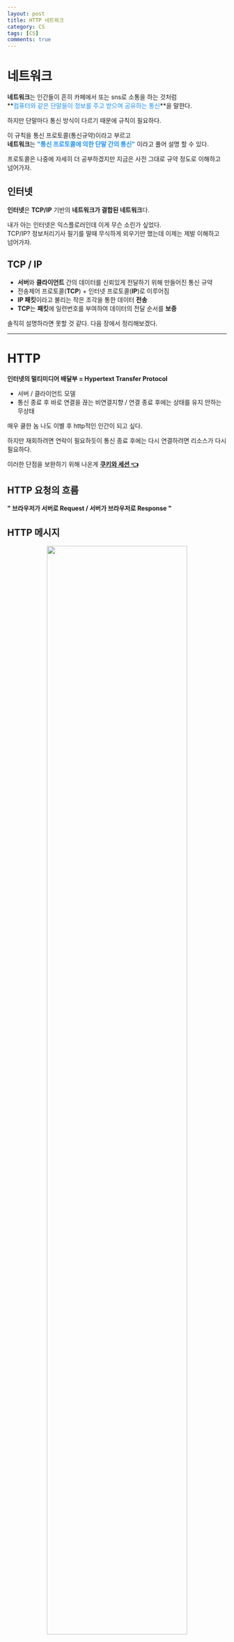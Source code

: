 ```yaml
---
layout: post
title: HTTP 네트워크
category: CS
tags: [CS]
comments: true
---
```


# 네트워크
**네트워크**는 인간들이 흔히 카페에서 또는 sns로 소통을 하는 것처럼<br>**<font color='#1E90FF'>컴퓨터와 같은 단말들이 정보를 주고 받으며 공유하는 통신</font>**을 말한다.
 
하지만 단말마다 통신 방식이 다르기 때문에 규칙이 필요하다.
 
이 규칙을  통신 프로토콜(통신규약)이라고 부르고   
**네트워크**는 **<font color='#1E90FF'>"통신 프로토콜에 의한 단말 간의 통신"</font>** 이라고 풀어 설명 할 수 있다.
 
 프로토콜은 나중에 자세히 더 공부하겠지만 지금은 사전 그대로 규약 정도로 이해하고 넘어가자.

## 인터넷 

 
**인터넷**은 **TCP/IP** 기반의 **네트워크가 결합된 네트워크**다.
 
내가 아는 인터넷은 익스플로러인데 이게 무슨 소린가 싶었다.   
TCP/IP? 정보처리기사 필기를 딸때 무식하게 외우기만 했는데 이제는 제발 이해하고 넘어가자.

## TCP / IP 

- **서버**와 **클라이언트** 간의 데이터를 신뢰있게 전달하기 위해 만들어진 통신 규약
- 전송제어 프로토콜(**TCP**) + 인터넷 프로토콜(**IP**)로 이루어짐
- **IP 패킷**이라고 불리는 작은 조각을 통한 데이터 **전송**
- **TCP**는 **패킷**에 일련번호를 부여하여 데이터의 전달 순서를 **보증**
 
솔직히 설명하라면 못할 것 같다. 다음 장에서 정리해보겠다.

---

# HTTP
**인터넷의 멀티미디어 배달부 = Hypertext Transfer Protocol**
- 서버 / 클라이언트 모델
- 통신 종료 후 바로 연결을 끊는 비연결지향  /  연결 종료 후에는 상태를 유지 안하는 무상태
 
매우 쿨한 놈 나도 이별 후 http적인 인간이 되고 싶다.
 
하지만 재회하려면 연락이 필요하듯이 통신 종료 후에는 다시 연결하려면 리소스가 다시 필요하다.

이러한 단점을 보완하기 위해 나온게 [**쿠키와 세션 👈**](https://blog.naver.com/bohwajung/222233532663)
 

## HTTP 요청의 흐름

**" 브라우저가 서버로  Request  /   서버가 브라우저로 Response "**
 
## HTTP  메시지
<p align="center"><img width="80%"  src="https://user-images.githubusercontent.com/76654131/139288500-4fa74240-8f30-481d-a5ce-64153a59b86d.png"></p>

<br>

<p align="center"><img width="80%" src="https://user-images.githubusercontent.com/76654131/139288621-8eadcc2e-6187-48bc-9a18-ebaa4f36707d.png"></p>

 

## HTTP 요청 메서드
**서버에게 요청의 종류를 알리는 것**
- **GET** : 정보 요청 (select)
- **POST** : 정보 입력 (insert)  -> 주로 회원가입, 로그인 등 새로운걸 등록하는 것들
- **PUT** : 정보 수정(update)
- **DELETE** : 정보 삭제(delete)
 

## HTTP 응답 코드
- **100번대** : 요청을 받았으며 작업 계속 진행
- **200번대** : 요청을 성공적으로 받아들임
- **300번대** : 요청 완료를 위해 추가 조치 필요
- **400번대** : 요청의 문법 오류이거나 요청 처리  ->  프론트에서 먼저 문제 확인! 서버로 먼저 따졌다간 혼날수도
- **500번대** : 서버가 유효한 요청 응답 실패  ->  통상 서버쪽이 문제일 확률 높음

[**HTTP 상태 코드 👈**](https://developer.mozilla.org/ko/docs/Web/HTTP/Status)

<p align="center"><img width="50%" src="https://user-images.githubusercontent.com/76654131/139288948-4f320975-1bf2-49e8-a320-ceab1e712d24.png"></p>
><center>여담이긴 한데,,,<br>  
오늘 회원정보 수정을 하는데 계속 이게 떠서 전화로 따졌는데 자기네는 문제가 없단다...<br> 
아무말도 못하고 이상한 숫자만 뜬다고 했는데...<br>
아는만큼 보이는것이 아닌, 아는 만큼 따질수 있다.</center>
  
---

## URL 구조

- 인터넷 상의 리소스 위치
- 특정 웹 서버의 특정 리소스에 접근 경로
- URI (Uniform Resource Identifier) : 식별자
- URL (Uniform Resource Locator) : 위치
- URN (Uniform Resource Name) : 이름

<p align="center"><img width="90%" src="https://user-images.githubusercontent.com/76654131/139289228-f429ab68-e504-488c-8599-04cc94c17bf0.png"></p>


- Scheme : 웹 클라이언트가 리소스에 접근하는 방식 ex) http, https(http 암호화 버전), ftp  
- Host : 서버의 위치
- Http 포트 기본값은 80, https 포트 기본값은 443이다. (포트 번호는 생략되는 경우도 있음)
- Path : 리소스의 경로
- Query : ?key=value 형식
 
<br>
<br>
<br>

>**Reference**   
본 포스팅은 아래 사이트를 참조 및 인용하여 개인공부 용도로 작성되었습니다.   
잘못된 내용 피드백 주시면 반영하겠습니다. 감사합니다.   
[https://blog.naver.com/qjawnswkd/222284233457](https://blog.naver.com/qjawnswkd/222284233457)